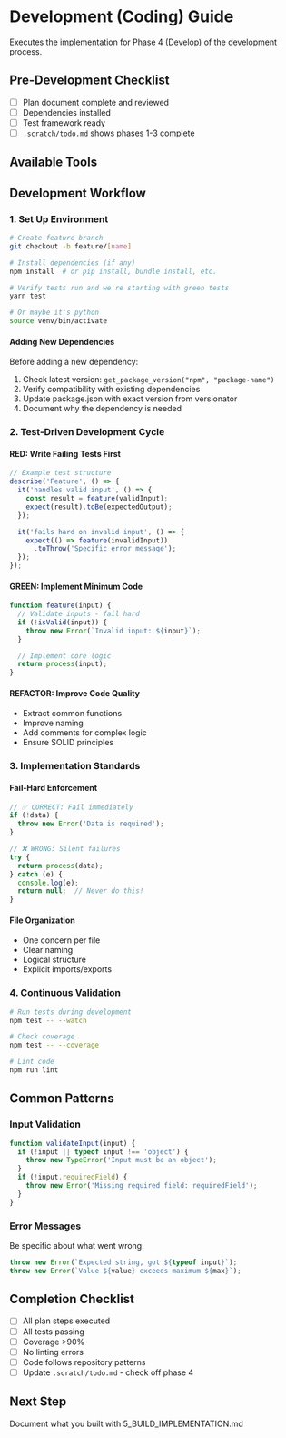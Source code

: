 # Development (Coding) Guide

Executes the implementation for Phase 4 (Develop) of the development process.

<!-- CUSTOMIZE THIS ENTIRE FILE:
This is where you define YOUR development workflow, YOUR coding standards,
YOUR testing approach, and YOUR principles. The examples below are just
starting points - replace them with your actual practices.
-->

## Pre-Development Checklist
- [ ] Plan document complete and reviewed
- [ ] Dependencies installed
- [ ] Test framework ready
- [ ] `.scratch/todo.md` shows phases 1-3 complete

## Available Tools
<!-- MCP servers if configured:
- versionator: Use for checking latest package versions before adding dependencies
- context7: Use for fetching current library documentation (requires CONTEXT7_API_KEY)
-->

## Development Workflow
### 1. Set Up Environment
<!-- Define your feature/bugfix workflow here, e.g. -->
```bash
# Create feature branch
git checkout -b feature/[name]

# Install dependencies (if any)
npm install  # or pip install, bundle install, etc.

# Verify tests run and we're starting with green tests
yarn test

# Or maybe it's python
source venv/bin/activate
```

#### Adding New Dependencies
<!-- When adding dependencies, use versionator MCP server if available -->
Before adding a new dependency:
1. Check latest version: `get_package_version("npm", "package-name")`
2. Verify compatibility with existing dependencies
3. Update package.json with exact version from versionator
4. Document why the dependency is needed

### 2. Test-Driven Development Cycle
<!-- Define your tdd or other development workflow here, e.g. -->

#### RED: Write Failing Tests First
```javascript
// Example test structure
describe('Feature', () => {
  it('handles valid input', () => {
    const result = feature(validInput);
    expect(result).toBe(expectedOutput);
  });

  it('fails hard on invalid input', () => {
    expect(() => feature(invalidInput))
      .toThrow('Specific error message');
  });
});
```

#### GREEN: Implement Minimum Code
```javascript
function feature(input) {
  // Validate inputs - fail hard
  if (!isValid(input)) {
    throw new Error(`Invalid input: ${input}`);
  }

  // Implement core logic
  return process(input);
}
```

#### REFACTOR: Improve Code Quality
- Extract common functions
- Improve naming
- Add comments for complex logic
- Ensure SOLID principles

### 3. Implementation Standards

<!-- Be opinionated here! Tell Promptonomicon what you want your code to look like, how you do things, what your values and principles are.
 -->

#### Fail-Hard Enforcement
```javascript
// ✅ CORRECT: Fail immediately
if (!data) {
  throw new Error('Data is required');
}

// ❌ WRONG: Silent failures
try {
  return process(data);
} catch (e) {
  console.log(e);
  return null;  // Never do this!
}
```

#### File Organization
- One concern per file
- Clear naming
- Logical structure
- Explicit imports/exports

### 4. Continuous Validation
```bash
# Run tests during development
npm test -- --watch

# Check coverage
npm test -- --coverage

# Lint code
npm run lint
```

## Common Patterns

### Input Validation
```javascript
function validateInput(input) {
  if (!input || typeof input !== 'object') {
    throw new TypeError('Input must be an object');
  }
  if (!input.requiredField) {
    throw new Error('Missing required field: requiredField');
  }
}
```

### Error Messages
Be specific about what went wrong:
```javascript
throw new Error(`Expected string, got ${typeof input}`);
throw new Error(`Value ${value} exceeds maximum ${max}`);
```

## Completion Checklist
- [ ] All plan steps executed
- [ ] All tests passing
- [ ] Coverage >90%
- [ ] No linting errors
- [ ] Code follows repository patterns
- [ ] Update `.scratch/todo.md` - check off phase 4

## Next Step
Document what you built with 5_BUILD_IMPLEMENTATION.md